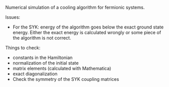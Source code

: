Numerical simulation of a cooling algorithm for fermionic systems. 

Issues:
- For the SYK: energy of the algorithm goes below the exact ground state energy. Either the exact energy is calculated wrongly or some piece of the algorithm is not correct. 

Things to check: 

- constants in the Hamiltonian
- normalization of the initial state
- matrix elements (calculated with Mathematica)
- exact diagonalization
- Check the symmetry of the SYK coupling matrices